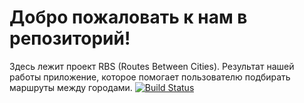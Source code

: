 # Добро пожаловать к нам в репозиторий!
Здесь лежит проект RBS (Routes Between Cities).
Результат нашей работы приложение, которое помогает пользователю подбирать маршруты между городами.
[![Build Status](https://travis-ci.org/Andrey525/Tasks-on-graph.svg?branch=master)](https://travis-ci.org/Andrey525/Tasks-on-graph)
